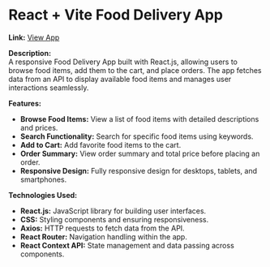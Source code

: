# React + Vite Food Delivery App      
                                                                                                                      
**Link:** [View App](https://main--fooddel123.netlify.app/)   
 
**Description:**  
A responsive Food Delivery App built with React.js, allowing users to browse food items, add them to the cart, and place orders. The app fetches data from an API to display available food items and manages user interactions seamlessly.

**Features:**
- **Browse Food Items:** View a list of food items with detailed descriptions and prices.
- **Search Functionality:** Search for specific food items using keywords.
- **Add to Cart:** Add favorite food items to the cart.
- **Order Summary:** View order summary and total price before placing an order.
- **Responsive Design:** Fully responsive design for desktops, tablets, and smartphones.

**Technologies Used:**
- **React.js:** JavaScript library for building user interfaces.
- **CSS:** Styling components and ensuring responsiveness.
- **Axios:** HTTP requests to fetch data from the API.
- **React Router:** Navigation handling within the app.
- **React Context API:** State management and data passing across components.

